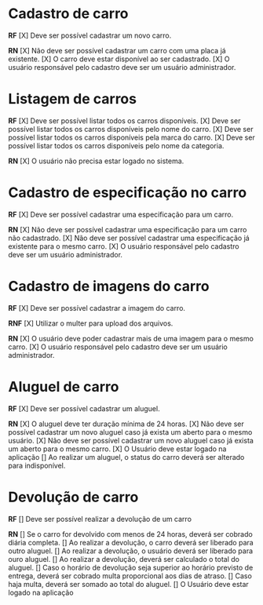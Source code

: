 # Cadastro de carro

**RF**
[X] Deve ser possível cadastrar um novo carro.

**RN**
[X] Não deve ser possível cadastrar um carro com uma placa já existente.
[X] O carro deve estar disponível ao ser cadastrado.
[X] O usuário responsável pelo cadastro deve ser um usuário administrador.

# Listagem de carros

**RF**
[X] Deve ser possível listar todos os carros disponíveis.
[X] Deve ser possível listar todos os carros disponíveis pelo nome do carro.
[X] Deve ser possível listar todos os carros disponíveis pela marca do carro.
[X] Deve ser possível listar todos os carros disponíveis pelo nome da categoria.

**RN**
[X] O usuário não precisa estar logado no sistema.

# Cadastro de especificação no carro

**RF**
[X] Deve ser possível cadastrar uma especificação para um carro.

**RN**
[X] Não deve ser possível cadastrar uma especificação para um carro não cadastrado.
[X] Não deve ser possível cadastrar uma especificação já existente para o mesmo carro.
[X] O usuário responsável pelo cadastro deve ser um usuário administrador.

# Cadastro de imagens do carro

**RF**
[X] Deve ser possível cadastrar a imagem do carro.

**RNF**
[X] Utilizar o multer para upload dos arquivos.

**RN**
[X] O usuário deve poder cadastrar mais de uma imagem para o mesmo carro.
[X] O usuário responsável pelo cadastro deve ser um usuário administrador.

# Aluguel de carro

**RF**
[X] Deve ser possível cadastrar um aluguel.

**RN**
[X] O aluguel deve ter duração mínima de 24 horas.
[X] Não deve ser possível cadastrar um novo aluguel caso já exista um aberto para o mesmo usuário.
[X] Não deve ser possível cadastrar um novo aluguel caso já exista um aberto para o mesmo carro.
[X] O Usuário deve estar logado na aplicação
[] Ao realizar um aluguel, o status do carro deverá ser alterado para indisponível.

# Devolução de carro

**RF**
[] Deve ser possível realizar a devolução de um carro

**RN**
[] Se o carro for devolvido com menos de 24 horas, deverá ser cobrado diária completa.
[] Ao realizar a devolução, o carro deverá ser liberado para outro aluguel.
[] Ao realizar a devolução, o usuário deverá ser liberado para ouro aluguel.
[] Ao realizar a devolução, deverá ser calculado o total do aluguel.
[] Caso o horário de devolução seja superior ao horário previsto de entrega, deverá ser cobrado multa proporcional aos dias de atraso.
[] Caso haja multa, deverá ser somado ao total do aluguel.
[] O Usuário deve estar logado na aplicação
